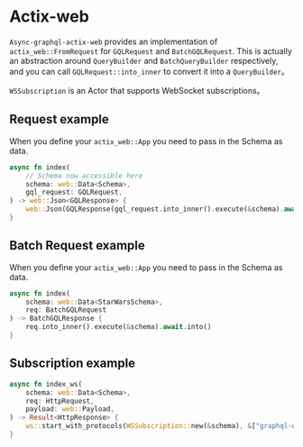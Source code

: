 # Actix-web

`Async-graphql-actix-web` provides an implementation of `actix_web::FromRequest` for `GQLRequest` and `BatchGQLRequest`. This is actually an abstraction around `QueryBuilder` and `BatchQueryBuilder` respectively, and you can call `GQLRequest::into_inner` to convert it into a `QueryBuilder`。

`WSSubscription` is an Actor that supports WebSocket subscriptions。

## Request example

When you define your `actix_web::App` you need to pass in the Schema as data. 

```rust
async fn index(
    // Schema now accessible here
    schema: web::Data<Schema>,
    gql_request: GQLRequest,
) -> web::Json<GQLResponse> {
    web::Json(GQLResponse(gql_request.into_inner().execute(&schema).await))
}

```

## Batch Request example

When you define your `actix_web::App` you need to pass in the Schema as data. 

```rust
async fn index(
    schema: web::Data<StarWarsSchema>,
    req: BatchGQLRequest
) -> BatchGQLResponse {
    req.into_inner().execute(&schema).await.into()
}

```

## Subscription example

```rust
async fn index_ws(
    schema: web::Data<Schema>,
    req: HttpRequest,
    payload: web::Payload,
) -> Result<HttpResponse> {
    ws::start_with_protocols(WSSubscription::new(&schema), &["graphql-ws"], &req, payload)
}
```
